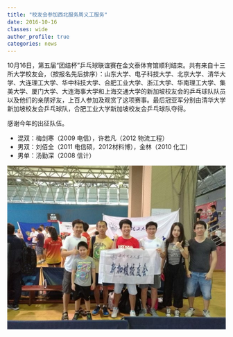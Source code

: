 ```yaml
---
title: "校友会参加西北服务周义工服务"
date: 2016-10-16
classes: wide
author_profile: true
categories: news
---
```


10月16日，第五届“团结杯”乒乓球联谊赛在金文泰体育馆顺利结束。共有来自十三所大学校友会，（按报名先后排序）：山东大学、电子科技大学、北京大学、清华大学、大连理工大学、华中科技大学、合肥工业大学、浙江大学、华南理工大学、集美大学、厦门大学、大连海事大学和上海交通大学的新加坡校友会的乒乓球队队员以及他们的亲朋好友，上百人参加及观赏了这项赛事。最后冠亚军分别由清华大学新加坡校友会乒乓球队，合肥工业大学新加坡校友会乒乓球队夺得。

感谢今年的出征队伍。
- 混双：梅剑寒（2009 电信），许若凡（2012 物流工程）
- 男双：刘佰全（2011 电信硕，2012材料博），金林（2010 化工)
- 男单：汤勤深（2008 信计）

![](/assets/images/20161016.jpg)